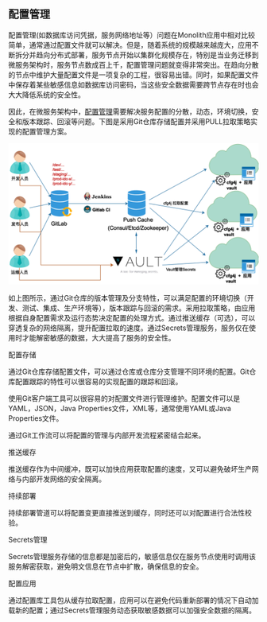 ## 配置管理

配置管理(如数据库访问凭据，服务网络地址等）问题在Monolith应用中相对比较简单，通常通过配置文件就可以解决。但是，随着系统的规模越来越庞大，应用不断拆分并趋向分布式部署，服务节点开始以集群化规模存在，特别是当业务迁移到微服务架构时，服务节点数成百上千，配置管理问题就变得非常突出。在趋向分散的节点中维护大量配置文件是一项复杂的工程，很容易出错。同时，如果配置文件中保存着某些敏感信息如数据库访问密码，当这些安全数据需要跨节点存在时也会大大降低系统的安全性。

因此，在微服务架构中，[配置管理](http://microservices.io/patterns/externalized-configuration.html)需要解决服务配置的分散，动态，环境切换，安全和版本跟踪、回滚等问题。下图是采用Git仓库存储配置并采用PULL拉取策略实现的配置管理方案。

![](/assets/cfg4j-distributed-config-management.png)

如上图所示，通过Git仓库的版本管理及分支特性，可以满足配置的环境切换（开发、测试、集成、生产环境等），版本跟踪与回滚的需求。采用拉取策略，由应用根据自身配置需求及运行态势决定配置的处理方式。通过推送缓存（可选），可以穿透复杂的网络隔离，提升配置拉取的速度。通过Secrets管理服务，服务仅在使用时才能解密敏感的数据，大大提高了服务的安全性。

配置存储

通过Git仓库存储配置文件，可以通过仓库或仓库分支管理不同环境的配置。Git仓库配置跟踪的特性可以很容易的实现配置的跟踪和回滚。

使用Git客户端工具可以很容易的对配置文件进行管理维护。配置文件可以是YAML，JSON，Java Properties文件，XML等，通常使用YAML或Java Properties文件。

通过Git工作流可以将配置的管理与内部开发流程紧密结合起来。

推送缓存

推送缓存作为中间缓冲，既可以加快应用获取配置的速度，又可以避免破坏生产网络与内部开发网络的安全隔离。

持续部署

持续部署管道可以将配置变更直接推送到缓存，同时还可以对配置进行合法性校验。

Secrets管理

Secrets管理服务存储的信息都是加密后的，敏感信息仅在服务节点使用时调用该服务解密获取，避免明文信息在节点中扩散，确保信息的安全。

配置应用

通过配置库工具包从缓存拉取配置，应用可以在避免代码重新部署的情况下自动加载新的配置；通过Secrets管理服务动态获取敏感数据可以加强安全数据的隔离。



